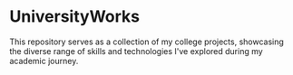 # UniversityWorks
This repository serves as a collection of my college projects, showcasing the diverse range of skills and technologies I've explored during my academic journey.
